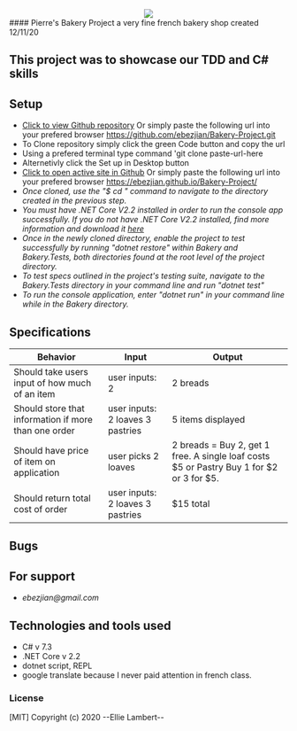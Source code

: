 <div align="center">
<img src="https://user-images.githubusercontent.com/49379604/99859318-b8f5c700-2b5d-11eb-9977-056ef61ecdb3.png">
</div>
#### Pierre's Bakery Project a very fine french bakery shop created 12/11/20

## This project was to showcase our TDD and C# skills

## Setup

- [Click to view Github repository](https://github.com/ebezjian/Bakery-Project.git) Or simply paste the following url into your prefered browser https://github.com/ebezjian/Bakery-Project.git
- To Clone repository simply click the green Code button and copy the url
- Using a prefered terminal type command 'git clone paste-url-here
- Alternetivly click the Set up in Desktop button
- [Click to open active site in Github](https://ebezjian.github.io/Bakery-Project/) Or simply paste the following url into your prefered browser https://ebezjian.github.io/Bakery-Project/
- _Once cloned, use the "$ cd " command to navigate to the directory created in the previous step._
- _You must have .NET Core V2.2 installed in order to run the console app successfully. If you do not have .NET Core V2.2 installed, find more information and download it [here](https://dotnet.microsoft.com/download/dotnet-core/2.2)_
- _Once in the newly cloned directory, enable the project to test successfully by running "dotnet restore" within Bakery and Bakery.Tests, both directories found at the root level of the project directory._
- _To test specs outlined in the project's testing suite, navigate to the Bakery.Tests directory in your command line and run "dotnet test"_
- _To run the console application, enter "dotnet run" in your command line while in the Bakery directory._


## Specifications

| Behavior                                                        | Input     | Output    |
| --------------------------------------------------------------- | --------- | --------- |
|Should take users input of how much of an item|user inputs: 2 | 2 breads |
|Should store that information if more than one order|user inputs: 2 loaves 3 pastries| 5 items displayed|
|Should have price of item on application | user picks 2 loaves | 2 breads = Buy 2, get 1 free. A single loaf costs $5 or Pastry Buy 1 for \$2 or 3 for $5.|
|Should return total cost of order|user inputs: 2 loaves 3 pastries | $15 total|




## Bugs


## For support

- _ebezjian@gmail.com_


## Technologies and tools used
- C# v 7.3
- .NET Core v 2.2
- dotnet script, REPL
- google translate because I never paid attention in french class.

### License

[MIT] Copyright (c) 2020 --Ellie Lambert--